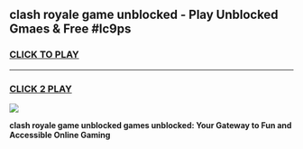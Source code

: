 
## clash royale game unblocked - Play Unblocked Gmaes & Free #lc9ps
<h3>
<a href="https://premium.freeplayer.one?title=clash_royale_game_unblocked&ref=03M">CLICK TO PLAY</a></h3>
<hr>

<h3>
<a href="https://premium.freeplayer.one?title=clash_royale_game_unblocked&ref=03M">CLICK 2 PLAY</a>
  
</h3>

<a href="https://premium.freeplayer.one?title=clash_royale_game_unblocked&ref=03M"><img src="https://clearcache.store/games.png"></a>


**clash royale game unblocked games unblocked: Your Gateway to Fun and Accessible Online Gaming**
